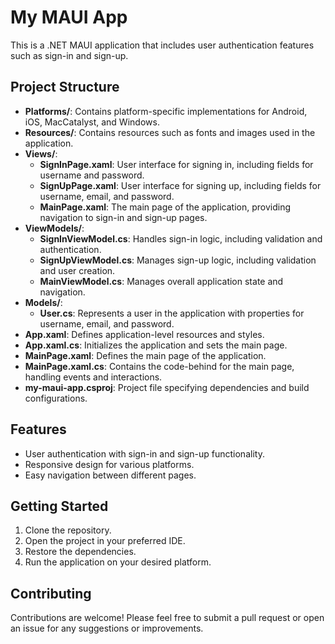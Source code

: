 # My MAUI App

This is a .NET MAUI application that includes user authentication features such as sign-in and sign-up.

## Project Structure

- **Platforms/**: Contains platform-specific implementations for Android, iOS, MacCatalyst, and Windows.
- **Resources/**: Contains resources such as fonts and images used in the application.
- **Views/**: 
  - **SignInPage.xaml**: User interface for signing in, including fields for username and password.
  - **SignUpPage.xaml**: User interface for signing up, including fields for username, email, and password.
  - **MainPage.xaml**: The main page of the application, providing navigation to sign-in and sign-up pages.
- **ViewModels/**:
  - **SignInViewModel.cs**: Handles sign-in logic, including validation and authentication.
  - **SignUpViewModel.cs**: Manages sign-up logic, including validation and user creation.
  - **MainViewModel.cs**: Manages overall application state and navigation.
- **Models/**:
  - **User.cs**: Represents a user in the application with properties for username, email, and password.
- **App.xaml**: Defines application-level resources and styles.
- **App.xaml.cs**: Initializes the application and sets the main page.
- **MainPage.xaml**: Defines the main page of the application.
- **MainPage.xaml.cs**: Contains the code-behind for the main page, handling events and interactions.
- **my-maui-app.csproj**: Project file specifying dependencies and build configurations.

## Features

- User authentication with sign-in and sign-up functionality.
- Responsive design for various platforms.
- Easy navigation between different pages.

## Getting Started

1. Clone the repository.
2. Open the project in your preferred IDE.
3. Restore the dependencies.
4. Run the application on your desired platform.

## Contributing

Contributions are welcome! Please feel free to submit a pull request or open an issue for any suggestions or improvements.